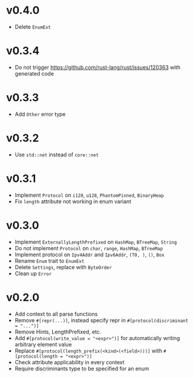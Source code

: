 # v0.4.0
- Delete `EnumExt`
# v0.3.4
- Do not trigger https://github.com/rust-lang/rust/issues/120363 with generated code
# v0.3.3
- Add `Other` error type
# v0.3.2
- Use `std::net` instead of `core::net`
# v0.3.1
- Implement `Protocol` on `i128`, `u128`, `PhantomPinned`, `BinaryHeap`
- Fix `length` attribute not working in enum variant
# v0.3.0
- Implement `ExternallyLengthPrefixed` on `HashMap`, `BTreeMap`, `String`
- Do not implement `Protocol` on `char`, `range`, `HashMap`, `BTreeMap`
- Implement protocol on `Ipv4Addr` and `Ipv6Addr`, `(T0, )`, `()`, `Box`
- Rename `Enum` trait to `EnumExt`
- Delete `Settings`, replace with `ByteOrder`
- Clean up `Error`
# v0.2.0
- Add context to all parse functions
- Remove `#[repr(...)]`, instead specify repr in `#[protocol(discriminant = "...")]`
- Remove Hints, LengthPrefixed, etc.
- Add `#[protocol(write_value = "<expr>")]` for automatically writing arbitrary element value
- Replace `#[protocol(length_prefix(<kind>(<field>)))]` with `#[protocol(length = "<expr>")]`
- Check attribute applicability in every context
- Require discriminants type to be specified for an enum
